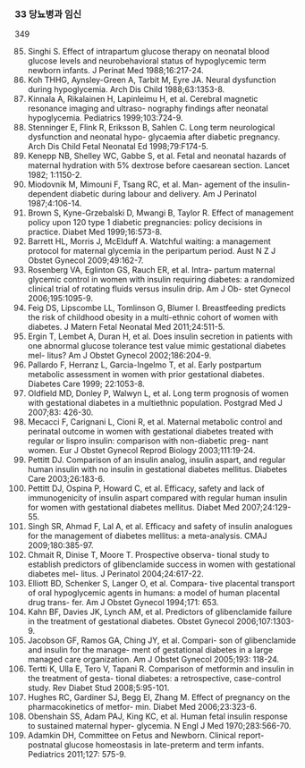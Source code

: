 ### 33 당뇨병과 임신
<PAGE>349

85. Singhi S. Effect of intrapartum glucose therapy on neonatal blood glucose levels and neurobehavioral status of hypoglycemic term newborn infants. J Perinat Med 1988;16:217-24.
86. Koh THHG, Aynsley-Green A, Tarbit M, Eyre JA. Neural dysfunction during hypoglycemia. Arch Dis Child 1988;63:1353-8.
87. Kinnala A, Rikalainen H, Lapinleimu H, et al. Cerebral magnetic resonance imaging and ultraso- nography findings after neonatal hypoglycemia. Pediatrics 1999;103:724-9.
88. Stenninger E, Flink R, Eriksson B, Sahlen C. Long term neurological dysfunction and neonatal hypo- glycaemia after diabetic pregnancy. Arch Dis Child Fetal Neonatal Ed 1998;79:F174-5.
89. Kenepp NB, Shelley WC, Gabbe S, et al. Fetal and neonatal hazards of maternal hydration with 5% dextrose before caesarean section. Lancet 1982; 1:1150-2.
90. Miodovnik M, Mimouni F, Tsang RC, et al. Man- agement of the insulin-dependent diabetic during labour and delivery. Am J Perinatol 1987;4:106-14.
91. Brown S, Kyne-Grzebalski D, Mwangi B, Taylor R. Effect of management policy upon 120 type 1 diabetic pregnancies: policy decisions in practice. Diabet Med 1999;16:573-8.
92. Barrett HL, Morris J, McElduff A. Watchful waiting: a management protocol for maternal glycemia in the peripartum period. Aust N Z J Obstet Gynecol 2009;49:162-7.
93. Rosenberg VA, Eglinton GS, Rauch ER, et al. Intra- partum maternal glycemic control in women with insulin requiring diabetes: a randomized clinical trial of rotating fluids versus insulin drip. Am J Ob- stet Gynecol 2006;195:1095-9.
94. Feig DS, Lipscombe LL, Tomlinson G, Blumer I. Breastfeeding predicts the risk of childhood obesity in a multi-ethnic cohort of women with diabetes. J Matern Fetal Neonatal Med 2011;24:511-5.
95. Ergin T, Lembet A, Duran H, et al. Does insulin secretion in patients with one abnormal glucose tolerance test value mimic gestational diabetes mel- litus? Am J Obstet Gynecol 2002;186:204-9.
96. Pallardo F, Herranz L, Garcia-Ingelmo T, et al. Early postpartum metabolic assessment in women with prior gestational diabetes. Diabetes Care 1999; 22:1053-8.
97. Oldfield MD, Donley P, Walwyn L, et al. Long term prognosis of women with gestational diabetes in a multiethnic population. Postgrad Med J 2007;83: 426-30.
73. Mecacci F, Carignani L, Cioni R, et al. Maternal metabolic control and perinatal outcome in women with gestational diabetes treated with regular or lispro insulin: comparison with non-diabetic preg- nant women. Eur J Obstet Gynecol Reprod Biology 2003;111:19-24.
74. Pettitt DJ. Comparison of an insulin analog, insulin aspart, and regular human insulin with no insulin in gestational diabetes mellitus. Diabetes Care 2003;26:183-6.
75. Pettitt DJ, Ospina P, Howard C, et al. Efficacy, safety and lack of immunogenicity of insulin aspart compared with regular human insulin for women with gestational diabetes mellitus. Diabet Med 2007;24:129-55.
76. Singh SR, Ahmad F, Lal A, et al. Efficacy and safety of insulin analogues for the management of diabetes mellitus: a meta-analysis. CMAJ 2009;180:385-97.
77. Chmait R, Dinise T, Moore T. Prospective observa- tional study to establish predictors of glibenclamide success in women with gestational diabetes mel- litus. J Perinatol 2004;24:617-22.
78. Elliott BD, Schenker S, Langer O, et al. Compara- tive placental transport of oral hypoglycemic agents in humans: a model of human placental drug trans- fer. Am J Obstet Gynecol 1994;171: 653.
79. Kahn BF, Davies JK, Lynch AM, et al. Predictors of glibenclamide failure in the treatment of gestational diabetes. Obstet Gynecol 2006;107:1303-9.
80. Jacobson GF, Ramos GA, Ching JY, et al. Compari- son of glibenclamide and insulin for the manage- ment of gestational diabetes in a large managed care organization. Am J Obstet Gynecol 2005;193: 118-24.
81. Tertti K, Ulla E, Tero V, Tapani R. Comparison of metformin and insulin in the treatment of gesta- tional diabetes: a retrospective, case-control study. Rev Diabet Stud 2008;5:95-101.
82. Hughes RC, Gardiner SJ, Begg EI, Zhang M. Effect of pregnancy on the pharmacokinetics of metfor- min. Diabet Med 2006;23:323-6.
83. Obenshain SS, Adam PAJ, King KC, et al. Human fetal insulin response to sustained maternal hyper- glycemia. N Engl J Med 1970;283:566-70.
84. Adamkin DH, Committee on Fetus and Newborn. Clinical report-postnatal glucose homeostasis in late-preterm and term infants. Pediatrics 2011;127: 575-9.